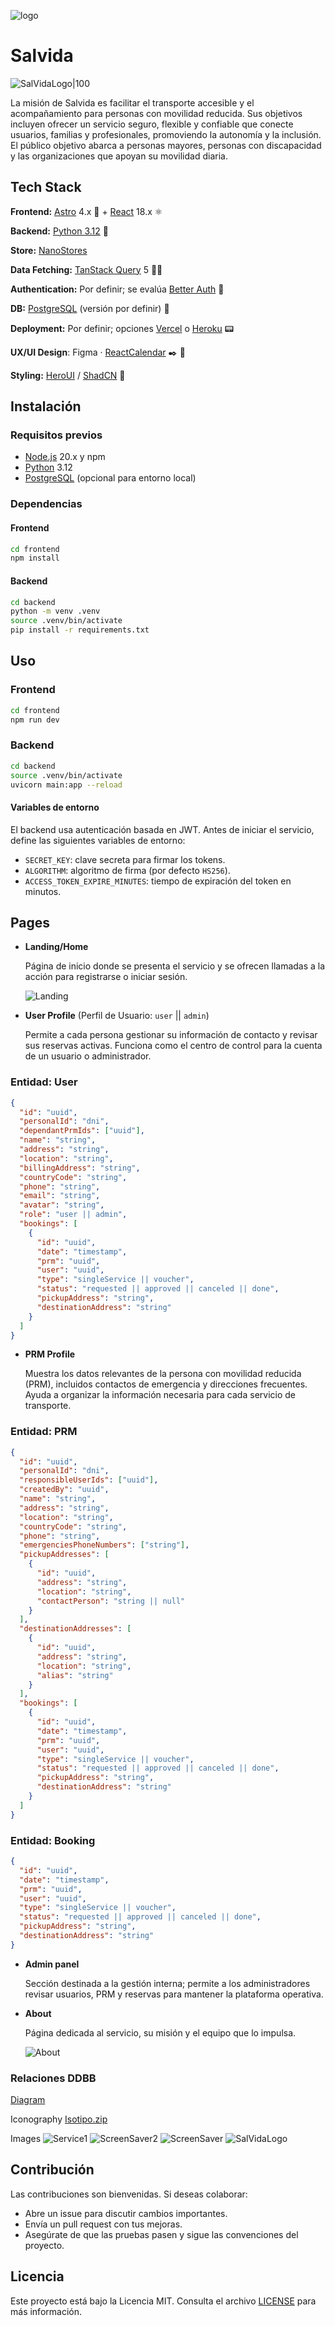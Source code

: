 ![logo](https://github.com/user-attachments/assets/2b568d6f-a653-437a-8ad1-6a966ac176b7)

# Salvida

![SalVidaLogo|100](https://github.com/user-attachments/assets/1fb0c014-54ac-48df-81b0-b7bda1f0357c)

La misión de Salvida es facilitar el transporte accesible y el acompañamiento para personas con movilidad reducida. Sus objetivos incluyen ofrecer un servicio seguro, flexible y confiable que conecte usuarios, familias y profesionales, promoviendo la autonomía y la inclusión. El público objetivo abarca a personas mayores, personas con discapacidad y las organizaciones que apoyan su movilidad diaria.

## Tech Stack

**Frontend:** [Astro](https://astro.build/) 4.x 🚀 + [React](https://react.dev/) 18.x ⚛

**Backend:** [Python&nbsp;3.12](https://www.python.org/) 🐍

**Store:** [NanoStores](https://github.com/nanostores/nanostores)

**Data Fetching:** [TanStack Query](https://tanstack.com/query/latest) 5 🌴🌐

**Authentication:** Por definir; se evalúa [Better&nbsp;Auth](https://better-auth.com/) 🔐

**DB:** [PostgreSQL](https://www.postgresql.org/) (versión por definir) 💾

**Deployment:** Por definir; opciones [Vercel](https://vercel.com/) o [Heroku](https://www.heroku.com/) 📟

**UX/UI Design**: Figma · [ReactCalendar](https://www.react-calendar.com/) ✒️ 📐

**Styling:** [HeroUI](https://www.heroui.com/) / [ShadCN](https://ui.shadcn.com/) 💎

## Instalación

### Requisitos previos
- [Node.js](https://nodejs.org/) 20.x y npm
- [Python](https://www.python.org/) 3.12
- [PostgreSQL](https://www.postgresql.org/) (opcional para entorno local)

### Dependencias
#### Frontend
```bash
cd frontend
npm install
```

#### Backend
```bash
cd backend
python -m venv .venv
source .venv/bin/activate
pip install -r requirements.txt
```

## Uso

### Frontend
```bash
cd frontend
npm run dev
```

### Backend
```bash
cd backend
source .venv/bin/activate
uvicorn main:app --reload
```

#### Variables de entorno

El backend usa autenticación basada en JWT. Antes de iniciar el servicio, define las siguientes variables de entorno:

- `SECRET_KEY`: clave secreta para firmar los tokens.
- `ALGORITHM`: algoritmo de firma (por defecto `HS256`).
- `ACCESS_TOKEN_EXPIRE_MINUTES`: tiempo de expiración del token en minutos.

## Pages

- **Landing/Home**

  Página de inicio donde se presenta el servicio y se ofrecen llamadas a la acción para registrarse o iniciar sesión.

  ![Landing](https://github.com/user-attachments/assets/8c57073a-bdf3-47f1-b6ea-632ab6c56dde)

- **User Profile** (Perfil de Usuario: `user` || `admin`)

  Permite a cada persona gestionar su información de contacto y revisar sus reservas activas. Funciona como el centro de control para la cuenta de un usuario o administrador.

### Entidad: User

```json
{
  "id": "uuid",
  "personalId": "dni",
  "dependantPrmIds": ["uuid"],
  "name": "string",
  "address": "string",
  "location": "string",
  "billingAddress": "string",
  "countryCode": "string",
  "phone": "string",
  "email": "string",
  "avatar": "string",
  "role": "user || admin",
  "bookings": [
    {
      "id": "uuid",
      "date": "timestamp",
      "prm": "uuid",
      "user": "uuid",
      "type": "singleService || voucher",
      "status": "requested || approved || canceled || done",
      "pickupAddress": "string",
      "destinationAddress": "string"
    }
  ]
}
```

- **PRM Profile**

  Muestra los datos relevantes de la persona con movilidad reducida (PRM), incluidos contactos de emergencia y direcciones frecuentes. Ayuda a organizar la información necesaria para cada servicio de transporte.

### Entidad: PRM

```json
{
  "id": "uuid",
  "personalId": "dni",
  "responsibleUserIds": ["uuid"],
  "createdBy": "uuid",
  "name": "string",
  "address": "string",
  "location": "string",
  "countryCode": "string",
  "phone": "string",
  "emergenciesPhoneNumbers": ["string"],
  "pickupAddresses": [
    {
      "id": "uuid",
      "address": "string",
      "location": "string",
      "contactPerson": "string || null"
    }
  ],
  "destinationAddresses": [
    {
      "id": "uuid",
      "address": "string",
      "location": "string",
      "alias": "string"
    }
  ],
  "bookings": [
    {
      "id": "uuid",
      "date": "timestamp",
      "prm": "uuid",
      "user": "uuid",
      "type": "singleService || voucher",
      "status": "requested || approved || canceled || done",
      "pickupAddress": "string",
      "destinationAddress": "string"
    }
  ]
}
```

### Entidad: Booking

```json
{
  "id": "uuid",
  "date": "timestamp",
  "prm": "uuid",
  "user": "uuid",
  "type": "singleService || voucher",
  "status": "requested || approved || canceled || done",
  "pickupAddress": "string",
  "destinationAddress": "string"
}
```

- **Admin panel**

  Sección destinada a la gestión interna; permite a los administradores revisar usuarios, PRM y reservas para mantener la plataforma operativa.

- **About**

  Página dedicada al servicio, su misión y el equipo que lo impulsa.

  ![About](https://github.com/user-attachments/assets/6699c177-6be9-4f71-a2d7-135785cb7b4d)

### Relaciones DDBB

[Diagram](https://database.build/db/blr9xemeegvy7qg3)

Iconography
[Isotipo.zip](https://github.com/user-attachments/files/18522895/Isotipo.zip)

Images
![Service1](https://github.com/user-attachments/assets/8c57073a-bdf3-47f1-b6ea-632ab6c56dde)
![ScreenSaver2](https://github.com/user-attachments/assets/6699c177-6be9-4f71-a2d7-135785cb7b4d)
![ScreenSaver](https://github.com/user-attachments/assets/444171ea-7270-4bce-9ba6-2253f2445158)
![SalVidaLogo](https://github.com/user-attachments/assets/1fb0c014-54ac-48df-81b0-b7bda1f0357c)

## Contribución

Las contribuciones son bienvenidas. Si deseas colaborar:
- Abre un issue para discutir cambios importantes.
- Envía un pull request con tus mejoras.
- Asegúrate de que las pruebas pasen y sigue las convenciones del proyecto.

## Licencia

Este proyecto está bajo la Licencia MIT. Consulta el archivo [LICENSE](LICENSE) para más información.
